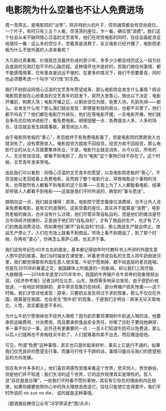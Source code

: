 # 电影院为什么空着也不让人免费进场

周一至周五，是电影院的“淡季”，除非特别火的片子，否则通常都会有空余座位，一个片子，有时只有三五个人看，空荡荡的座位，乍一看，确实很“浪费”。我们这个社会从来不缺同情心泛滥的文艺青年，他们在欣赏电影的同时，往往会画蛇添足地感叹一番：这么多的空位子，空着真是浪费了，反正电影已经开播了，电影院老板为什么不放外面的人进来看呢？ 

大凡刚过青春期、价值观还没最终形成的青少年，多多少少都会经历这么一段为社会底层的兄弟打抱不平的心路历程。这种情怀也许是好的，但我们做任何事情，都不能感情用事，仅有善良是远远不够的，在更多的情况下，我们不但要善良，同时也必须要考虑一个叫作“可行性”的东西。 

我们不妨假设同情心泛滥的文艺青年愿望成真，那么电影院会发生什么事情？假设电影院老板在心地善良的文艺青年的启发下，突然大发善心，做出以下决定：电影开播前，购票入场；电影开播之后，以剩余空位为限，免费入场，先到先得——那么，会发生什么呢？那么我们就会发现：即便是有钱的观众，也都不买票了，他们都干吗去了？他们都在电影厅外排队，他们在等电影开播，一旦电影开播，他们就会争先恐后地冲进影厅，看免费电影。顺便提醒一点：免费就会人多，人多的场合，往往就会发生踩踏事故，甚至闹出人命。 

由于电影院老板的“善心”，老百姓终于有免费电影看了，但是电影院的票房收入也就消失了，没有票房收入，电影投资方就收不回投资，投资方收不回投资，那么电影行业的从业人员就要集体失业，于是，电影行业就会消失，从今以后，所有的人，无论有钱没钱，都看不到电影了，因为“电影”这个事物已经不存在了。这个时候，文艺青年发来贺电。 

由此我们可以看到：同情心泛滥的文艺青年的愿望，以及电影院老板的“善心”，不但没能让老百姓看上免费电影，反而毁了整个电影行业，导致电影这个事物的消失，也导致所有人都看不到电影的这个后果——主观上为了人人都能看电影，结果却导致人人都看不到电影——这就是我们平时所说的，典型的“事与愿违”。 

搞明白这一点，我们就会懂得：原来，电影院宁愿空着座位浪费掉，也不让外人进来免费看电影，是有它的道理的，这些空着的座位，其实并不能算是“浪费”，电影院老板的做法，也并没有什么过错，他们尽管非常自私自利，但是他们的做法是符合市场经济规律的，正是由于他们的“自私自利”，才有了商品的生产，也才有了人们的商品消费活动，而如果他们都不“自私自利”的话，那么商品生产就会停止，商品生产停止了，人们在市场上就看不到商品，市场上看不到商品了，到了那个时候，你再有“善心”，你再怎么菩萨心肠，也无济于事。 

我们这些年纪在40岁左右的朋友，基本都记得幼年时代教科书上所讲的外国生意人倒牛奶的故事，我们当时端坐在课堂里，听着老师说自私的生意人将牛奶倒进河里，我们都觉得那些外国生意人很浑蛋，牛奶宁愿倒掉，都不给底层的老百姓喝。但是在2015年的春夏之交，我国媒体上所报道的一则新闻，却让我们三观尽毁、大跌眼镜——2014年年底至2015年年中，我国奶牛养殖户杀牛弃养的现象频频出现，《经济参考报》记者当时在北京、山东、陕西等多地采访发现，由于原奶价格低迷，一些地区倾倒鲜奶、卖牛宰杀现象仍在持续，部分养殖户损失惨重——这个时候，我们才惊讶地发现：原来，只要奶业发生供过于求的现象，那么不仅仅在外国，就算是在我国，也会发生“倒牛奶”的现象，于是我们才明白：原来无论天南地北，人性，其实都是差不多的。 

为什么牛奶宁愿倒掉也不给外人喝呢？因为奶农要将滞销的牛奶送人喝的话，他要承担运输费用、分派费用，而且要承担食品安全责任，你喝了拉肚子要找他麻烦，多一事不如少一事。此外还有更重要的一点：一旦人们知道牛奶可以免费送，那么以后人们就再也不肯掏钱买牛奶了，人们就等着你卖不出去，然后赠送给他。 

可见，所谓“免费”这种事情，其实也只是听起来好听，事实上它是行不通的，如果我们仅凭良好的愿望去行事，而置可行性于不顾的话，事情只能向与我们的愿望相反的方向发展。 

现在有许许多多的人，他们喜欢用感性思维来看这个世界，悲天悯人，愤世嫉俗，但是他们并不知道：我们生活的这个世界，它的运作规律其实是理性的。哲人说“存在就是合理”，一些我们平时看不惯的事物，其实有它存在的理由和内在规律，如果你硬要依照你心中的伟大理想去改造它，往往只能使它变得更坏，我们平时所说的 no zuo no die， 说的就是这种事情。 

（甜酒摘自微信公众号“冯学荣读史”图/点点）